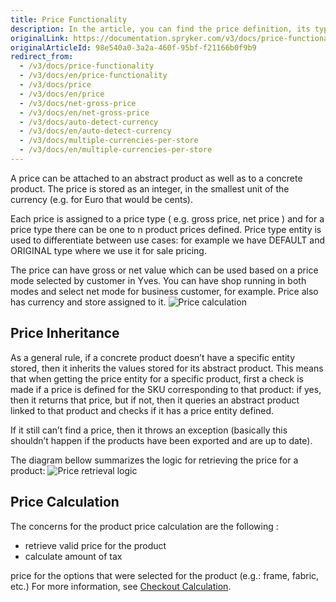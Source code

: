 ```yaml
---
title: Price Functionality
description: In the article, you can find the price definition, its types, how the price is inherited and calculated.
originalLink: https://documentation.spryker.com/v3/docs/price-functionality
originalArticleId: 98e540a0-3a2a-460f-95bf-f21166b0f9b9
redirect_from:
  - /v3/docs/price-functionality
  - /v3/docs/en/price-functionality
  - /v3/docs/price
  - /v3/docs/en/price
  - /v3/docs/net-gross-price
  - /v3/docs/en/net-gross-price
  - /v3/docs/auto-detect-currency
  - /v3/docs/en/auto-detect-currency
  - /v3/docs/multiple-currencies-per-store
  - /v3/docs/en/multiple-currencies-per-store
---
```


A price can be attached to an abstract product as well as to a concrete product. The price is stored as an integer, in the smallest unit of the currency (e.g. for Euro that would be cents).

Each price is assigned to a price type ( e.g. gross price, net price ) and for a price type there can be one to n product prices defined. Price type entity is used to differentiate between use cases: for example we have DEFAULT and ORIGINAL type where we use it for sale pricing.

The price can have gross or net value which can be used based on a price mode selected by customer in Yves. You can have shop running in both modes and select net mode for business customer, for example. Price also has currency and store assigned to it.
![Price calculation](https://spryker.s3.eu-central-1.amazonaws.com/docs/Features/Price/Price+Functionality/price_calculation.png)

## Price Inheritance

As a general rule, if a concrete product doesn’t have a specific entity stored, then it inherits the values stored for its abstract product. This means that when getting the price entity for a specific product, first a check is made if a price is defined for the SKU corresponding to that product: if yes, then it returns that price, but if not, then it queries an abstract product linked to that product and checks if it has a price entity defined.

If it still can’t find a price, then it throws an exception (basically this shouldn’t happen if the products have been exported and are up to date).

The diagram bellow summarizes the logic for retrieving the price for a product:
![Price retrieval logic](https://spryker.s3.eu-central-1.amazonaws.com/docs/Features/Price/Price+Functionality/price_retrieval_logic.png)

## Price Calculation

The concerns for the product price calculation are the following :

* retrieve valid price for the product
* calculate amount of tax

price for the options that were selected for the product (e.g.: frame, fabric, etc.)
For more information, see [Checkout Calculation](/docs/scos/user/features/{{page.version}}/cart-feature-overview/calculation/calculation-3.0.html).
